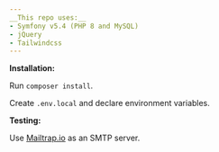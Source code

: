 ```yaml
---
__This repo uses:__
- Symfony v5.4 (PHP 8 and MySQL)
- jQuery
- Tailwindcss
---
```


__Installation:__

Run `composer install`.

Create `.env.local` and declare environment variables.

__Testing:__

Use [Mailtrap.io](https://mailtrap.io) as an SMTP server.
